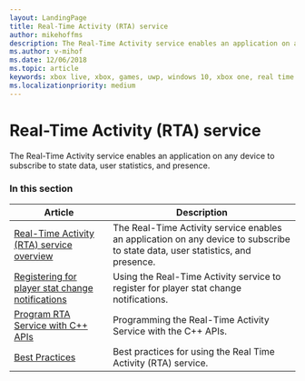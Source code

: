 ```yaml
---
layout: LandingPage
title: Real-Time Activity (RTA) service
author: mikehoffms
description: The Real-Time Activity service enables an application on any device to subscribe to state data, user statistics, and presence.
ms.author: v-mihof
ms.date: 12/06/2018
ms.topic: article
keywords: xbox live, xbox, games, uwp, windows 10, xbox one, real time activity service, rta
ms.localizationpriority: medium
---
```


# Real-Time Activity (RTA) service

The Real-Time Activity service enables an application on any device to subscribe to state data, user statistics, and presence.


### In this section

| Article | Description |
|---------|-------------|
| [Real-Time Activity (RTA) service overview](real-time-activity-service-overview.md) | The Real-Time Activity service enables an application on any device to subscribe to state data, user statistics, and presence. |
| [Registering for player stat change notifications](register-for-stat-notifications.md) | Using the Real-Time Activity service to register for player stat change notifications. |
| [Program RTA Service with C++ APIs](programming-the-real-time-activity-service.md) | Programming the Real-Time Activity Service with the C++ APIs. |
| [Best Practices ](rta-best-practices.md) | Best practices for using the Real Time Activity (RTA) service. |
